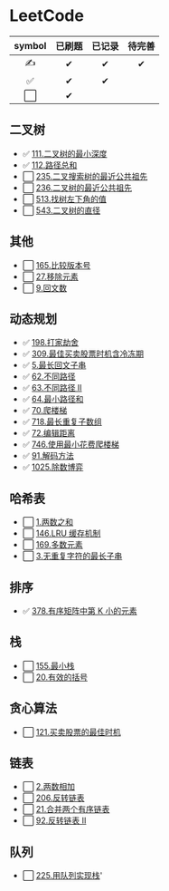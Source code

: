 # LeetCode

| symbol | 已刷题 | 已记录 | 待完善 |
| :----: | :----: | :----: | :----: |
|   ✍   |   ✔    |   ✔    |   ✔    |
|   ✅   |   ✔    |   ✔    |        |
|   ⬜   |   ✔    |        |        |

## 二叉树

- ✅ [111.二叉树的最小深度](./markdown/二叉树/111.二叉树的最小深度.md)
- ✅ [112.路径总和](./markdown/二叉树/112.路径总和.md)
- ⬜ [235.二叉搜索树的最近公共祖先](./markdown/二叉树/235.二叉搜索树的最近公共祖先.md)
- ⬜ [236.二叉树的最近公共祖先](./markdown/二叉树/236.二叉树的最近公共祖先.md)
- ⬜ [513.找树左下角的值](./markdown/二叉树/513.找树左下角的值.md)
- ⬜ [543.二叉树的直径](./markdown/二叉树/543.二叉树的直径.md)

## 其他

- ⬜ [165.比较版本号](./markdown/其他/165.比较版本号.md)
- ⬜ [27.移除元素](./markdown/其他/27.移除元素.md)
- ⬜ [9.回文数](./markdown/其他/9.回文数.md)

## 动态规划

- ✅ [198.打家劫舍](./markdown/动态规划/198.打家劫舍.md)
- ✅ [309.最佳买卖股票时机含冷冻期](./markdown/动态规划/309.最佳买卖股票时机含冷冻期.md)
- ✅ [5.最长回文子串](./markdown/动态规划/5.最长回文子串.md)
- ✅ [62.不同路径](./markdown/动态规划/62.不同路径.md)
- ✅ [63.不同路径 II](./markdown/动态规划/63.不同路径II.md)
- ✅ [64.最小路径和](./markdown/动态规划/64.最小路径和.md)
- ✅ [70.爬楼梯](./markdown/动态规划/70.爬楼梯.md)
- ✅ [718.最长重复子数组](./markdown/动态规划/718.最长重复子数组.md)
- ✅ [72.编辑距离](./markdown/动态规划/72.编辑距离.md)
- ✅ [746.使用最小花费爬楼梯](./markdown/动态规划/746.使用最小花费爬楼梯.md)
- ✅ [91.解码方法](./markdown/动态规划/91.解码方法.md)
- ✅ [1025.除数博弈](./markdown/动态规划/1025.除数博弈.md)

## 哈希表

- ⬜ [1.两数之和](./markdown/哈希表/1.两数之和.md)
- ⬜ [146.LRU 缓存机制](./markdown/哈希表/146.LRU缓存机制.md)
- ⬜ [169.多数元素](./markdown/哈希表/169.多数元素.md)
- ⬜ [3.无重复字符的最长子串](./markdown/哈希表/3.无重复字符的最长子串.md)

## 排序

- ✅ [378.有序矩阵中第 K 小的元素](./markdown/排序/378.有序矩阵中第K小的元素.md)

## 栈

- ⬜ [155.最小栈](./markdown/栈/155.最小栈.md)
- ⬜ [20.有效的括号](./markdown/栈/20.有效的括号.md)

## 贪心算法

- ⬜ [121.买卖股票的最佳时机](./markdown/贪心算法/121.买卖股票的最佳时机.md)

## 链表

- ⬜ [2.两数相加](./markdown/链表/2.两数相加.md)
- ⬜ [206.反转链表](./markdown/链表/206.反转链表.md)
- ⬜ [21.合并两个有序链表](./markdown/链表/21.合并两个有序链表.md)
- ⬜ [92.反转链表 II](./markdown/链表/92.反转链表II.md)

## 队列

- ⬜ [225.用队列实现栈](./markdown/队列/225.用队列实现栈.md)'
